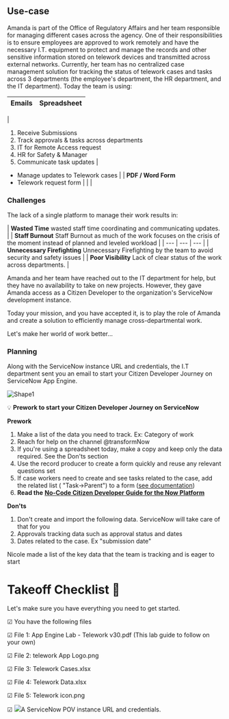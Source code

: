 ## Use-case

Amanda is part of the Office of Regulatory Affairs and her team responsible for managing different cases across the agency. One of their responsibilities is to ensure employees are approved to work remotely and have the necessary I.T. equipment to protect and manage the records and other sensitive information stored on telework devices and transmitted across external networks. Currently, her team has no centralized case management solution for tracking the status of telework cases and tasks across 3 departments (the employee's department, the HR department, and the IT department). Today the team is using:

| **Emails** | **Spreadsheet** |
| --- | --- |
|
1. Receive Submissions
2. Track approvals & tasks across departments
  1. IT for Remote Access request
  2. HR for Safety & Manager
3. Communicate task updates
 |
- Manage updates to Telework cases
 |
| **PDF / Word Form**
- Telework request form
 |
|
 |

### Challenges

The lack of a single platform to manage their work results in:

| **Wasted Time** wasted staff time coordinating and communicating updates. |
 | **Staff Burnout** Staff Burnout as much of the work focuses on the crisis of the moment instead of planned and leveled workload |
| --- | --- | --- |
| **Unnecessary Firefighting** Unnecessary Firefighting by the team to avoid security and safety issues |
 | **Poor Visibility** Lack of clear status of the work across departments. |

Amanda and her team have reached out to the IT department for help, but they have no availability to take on new projects. However, they gave Amanda access as a Citizen Developer to the organization's ServiceNow development instance.

Today your mission, and you have accepted it, is to play the role of Amanda and create a solution to efficiently manage cross-departmental work.

Let's make her world of work better…

### Planning

Along with the ServiceNow instance URL and credentials, the I.T department sent you an email to start your Citizen Developer Journey on ServiceNow App Engine.

![Shape1](RackMultipart20221028-1-d1lmac_html_9635ab4c0a180660.gif)

💡 **Prework to start your Citizen Developer Journey on ServiceNow**

**Prework**

1. Make a list of the data you need to track. Ex: Category of work
2. Reach for help on the channel @transformNow
3. If you're using a spreadsheet today, make a copy and keep only the data required. See the Don'ts section
4. Use the record producer to create a form quickly and reuse any relevant questions set
5. If case workers need to create and see tasks related to the case, add the related list ( "Task-\>Parent") to a form ([see documentation](https://docs.servicenow.com/bundle/sandiego-platform-administration/page/administer/form-administration/concept/configure-form-layout.html))
6. **Read the** [**No-Code Citizen Developer Guide for the Now Platform**](https://developer.servicenow.com/dev.do#!/guides/rome/now-platform/citizen-dev-guide/cd-planning)

**Don'ts**

1. Don't create and import the following data. ServiceNow will take care of that for you
  1. Approvals tracking data such as approval status and dates
  2. Dates related to the case. Ex "submission date"

Nicole made a list of the key data that the team is tracking and is eager to start

# Takeoff Checklist 🚀

Let's make sure you have everything you need to get started.

☑ You have the following files

☑ File 1: App Engine Lab - Telework v30.pdf (This lab guide to follow on your own)

☑ File 2: telework App Logo.png

☑ File 3: Telework Cases.xlsx

☑ File 4: Telework Data.xlsx

☑ File 5: Telework icon.png

☑ ![](RackMultipart20221028-1-d1lmac_html_ce92986e4935f92b.png)A ServiceNow POV instance URL and credentials.